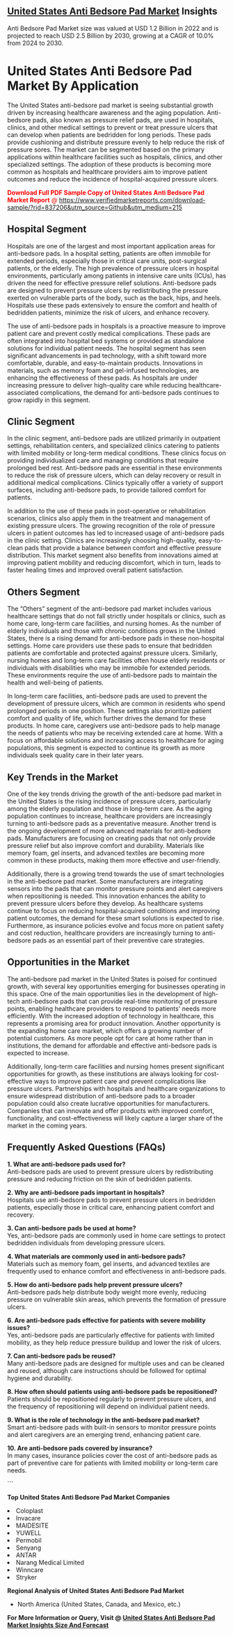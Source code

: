 <h2><a href="https://www.verifiedmarketreports.com/download-sample/?rid=837206&amp;utm_source=Github&amp;utm_medium=215" target="_blank">United States Anti Bedsore Pad Market</a> Insights</h2><p>Anti Bedsore Pad Market size was valued at USD 1.2 Billion in 2022 and is projected to reach USD 2.5 Billion by 2030, growing at a CAGR of 10.0% from 2024 to 2030.</p><p><h1>United States Anti Bedsore Pad Market By Application</h1><p>The United States anti-bedsore pad market is seeing substantial growth driven by increasing healthcare awareness and the aging population. Anti-bedsore pads, also known as pressure relief pads, are used in hospitals, clinics, and other medical settings to prevent or treat pressure ulcers that can develop when patients are bedridden for long periods. These pads provide cushioning and distribute pressure evenly to help reduce the risk of pressure sores. The market can be segmented based on the primary applications within healthcare facilities such as hospitals, clinics, and other specialized settings. The adoption of these products is becoming more common as hospitals and healthcare providers aim to improve patient outcomes and reduce the incidence of hospital-acquired pressure ulcers. <p><span class=""><span style="color: #ff0000;"><strong>Download Full PDF Sample Copy of United States Anti Bedsore Pad Market Report</strong> @ </span><a href="https://www.verifiedmarketreports.com/download-sample/?rid=837206&amp;utm_source=Github&amp;utm_medium=215" target="_blank">https://www.verifiedmarketreports.com/download-sample/?rid=837206&amp;utm_source=Github&amp;utm_medium=215</a></span></p></p><h2>Hospital Segment</h2><p>Hospitals are one of the largest and most important application areas for anti-bedsore pads. In a hospital setting, patients are often immobile for extended periods, especially those in critical care units, post-surgical patients, or the elderly. The high prevalence of pressure ulcers in hospital environments, particularly among patients in intensive care units (ICUs), has driven the need for effective pressure relief solutions. Anti-bedsore pads are designed to prevent pressure ulcers by redistributing the pressure exerted on vulnerable parts of the body, such as the back, hips, and heels. Hospitals use these pads extensively to ensure the comfort and health of bedridden patients, minimize the risk of ulcers, and enhance recovery.<p>The use of anti-bedsore pads in hospitals is a proactive measure to improve patient care and prevent costly medical complications. These pads are often integrated into hospital bed systems or provided as standalone solutions for individual patient needs. The hospital segment has seen significant advancements in pad technology, with a shift toward more comfortable, durable, and easy-to-maintain products. Innovations in materials, such as memory foam and gel-infused technologies, are enhancing the effectiveness of these pads. As hospitals are under increasing pressure to deliver high-quality care while reducing healthcare-associated complications, the demand for anti-bedsore pads continues to grow rapidly in this segment.</p><h2>Clinic Segment</h2><p>In the clinic segment, anti-bedsore pads are utilized primarily in outpatient settings, rehabilitation centers, and specialized clinics catering to patients with limited mobility or long-term medical conditions. These clinics focus on providing individualized care and managing conditions that require prolonged bed rest. Anti-bedsore pads are essential in these environments to reduce the risk of pressure ulcers, which can delay recovery or result in additional medical complications. Clinics typically offer a variety of support surfaces, including anti-bedsore pads, to provide tailored comfort for patients. <p>In addition to the use of these pads in post-operative or rehabilitation scenarios, clinics also apply them in the treatment and management of existing pressure ulcers. The growing recognition of the role of pressure ulcers in patient outcomes has led to increased usage of anti-bedsore pads in the clinic setting. Clinics are increasingly choosing high-quality, easy-to-clean pads that provide a balance between comfort and effective pressure distribution. This market segment also benefits from innovations aimed at improving patient mobility and reducing discomfort, which in turn, leads to faster healing times and improved overall patient satisfaction.</p><h2>Others Segment</h2><p>The “Others” segment of the anti-bedsore pad market includes various healthcare settings that do not fall strictly under hospitals or clinics, such as home care, long-term care facilities, and nursing homes. As the number of elderly individuals and those with chronic conditions grows in the United States, there is a rising demand for anti-bedsore pads in these non-hospital settings. Home care providers use these pads to ensure that bedridden patients are comfortable and protected against pressure ulcers. Similarly, nursing homes and long-term care facilities often house elderly residents or individuals with disabilities who may be immobile for extended periods. These environments require the use of anti-bedsore pads to maintain the health and well-being of patients.<p>In long-term care facilities, anti-bedsore pads are used to prevent the development of pressure ulcers, which are common in residents who spend prolonged periods in one position. These settings also prioritize patient comfort and quality of life, which further drives the demand for these products. In home care, caregivers use anti-bedsore pads to help manage the needs of patients who may be receiving extended care at home. With a focus on affordable solutions and increasing access to healthcare for aging populations, this segment is expected to continue its growth as more individuals seek quality care in their later years.</p><h2>Key Trends in the Market</h2><p>One of the key trends driving the growth of the anti-bedsore pad market in the United States is the rising incidence of pressure ulcers, particularly among the elderly population and those in long-term care. As the aging population continues to increase, healthcare providers are increasingly turning to anti-bedsore pads as a preventative measure. Another trend is the ongoing development of more advanced materials for anti-bedsore pads. Manufacturers are focusing on creating pads that not only provide pressure relief but also improve comfort and durability. Materials like memory foam, gel inserts, and advanced textiles are becoming more common in these products, making them more effective and user-friendly. <p>Additionally, there is a growing trend towards the use of smart technologies in the anti-bedsore pad market. Some manufacturers are integrating sensors into the pads that can monitor pressure points and alert caregivers when repositioning is needed. This innovation enhances the ability to prevent pressure ulcers before they develop. As healthcare systems continue to focus on reducing hospital-acquired conditions and improving patient outcomes, the demand for these smart solutions is expected to rise. Furthermore, as insurance policies evolve and focus more on patient safety and cost reduction, healthcare providers are increasingly turning to anti-bedsore pads as an essential part of their preventive care strategies.</p><h2>Opportunities in the Market</h2><p>The anti-bedsore pad market in the United States is poised for continued growth, with several key opportunities emerging for businesses operating in this space. One of the main opportunities lies in the development of high-tech anti-bedsore pads that can provide real-time monitoring of pressure points, enabling healthcare providers to respond to patients' needs more efficiently. With the increased adoption of technology in healthcare, this represents a promising area for product innovation. Another opportunity is the expanding home care market, which offers a growing number of potential customers. As more people opt for care at home rather than in institutions, the demand for affordable and effective anti-bedsore pads is expected to increase. <p>Additionally, long-term care facilities and nursing homes present significant opportunities for growth, as these institutions are always looking for cost-effective ways to improve patient care and prevent complications like pressure ulcers. Partnerships with hospitals and healthcare organizations to ensure widespread distribution of anti-bedsore pads to a broader population could also create lucrative opportunities for manufacturers. Companies that can innovate and offer products with improved comfort, functionality, and cost-effectiveness will likely capture a larger share of the market in the coming years.</p><h2>Frequently Asked Questions (FAQs)</h2><p><strong>1. What are anti-bedsore pads used for?</strong><br>Anti-bedsore pads are used to prevent pressure ulcers by redistributing pressure and reducing friction on the skin of bedridden patients.</p><p><strong>2. Why are anti-bedsore pads important in hospitals?</strong><br>Hospitals use anti-bedsore pads to prevent pressure ulcers in bedridden patients, especially those in critical care, enhancing patient comfort and recovery.</p><p><strong>3. Can anti-bedsore pads be used at home?</strong><br>Yes, anti-bedsore pads are commonly used in home care settings to protect bedridden individuals from developing pressure ulcers.</p><p><strong>4. What materials are commonly used in anti-bedsore pads?</strong><br>Materials such as memory foam, gel inserts, and advanced textiles are frequently used to enhance comfort and effectiveness in anti-bedsore pads.</p><p><strong>5. How do anti-bedsore pads help prevent pressure ulcers?</strong><br>Anti-bedsore pads help distribute body weight more evenly, reducing pressure on vulnerable skin areas, which prevents the formation of pressure ulcers.</p><p><strong>6. Are anti-bedsore pads effective for patients with severe mobility issues?</strong><br>Yes, anti-bedsore pads are particularly effective for patients with limited mobility, as they help reduce pressure buildup and lower the risk of ulcers.</p><p><strong>7. Can anti-bedsore pads be reused?</strong><br>Many anti-bedsore pads are designed for multiple uses and can be cleaned and reused, although care instructions should be followed for optimal hygiene and durability.</p><p><strong>8. How often should patients using anti-bedsore pads be repositioned?</strong><br>Patients should be repositioned regularly to prevent pressure ulcers, and the frequency of repositioning will depend on individual patient needs.</p><p><strong>9. What is the role of technology in the anti-bedsore pad market?</strong><br>Smart anti-bedsore pads with built-in sensors to monitor pressure points and alert caregivers are an emerging trend, enhancing patient care.</p><p><strong>10. Are anti-bedsore pads covered by insurance?</strong><br>In many cases, insurance policies cover the cost of anti-bedsore pads as part of preventive care for patients with limited mobility or long-term care needs.</p>```</p><p><strong>Top United States Anti Bedsore Pad Market Companies</strong></p><div data-test-id=""><p><li>Coloplast</li><li> Invacare</li><li> MAIDESITE</li><li> YUWELL</li><li> Permobil</li><li> Senyang</li><li> ANTAR</li><li> Narang Medical Limited</li><li> Winncare</li><li> Stryker</li></p><div><strong>Regional Analysis of&nbsp;United States Anti Bedsore Pad Market</strong></div><ul><li dir="ltr"><p dir="ltr">North America&nbsp;(United States, Canada, and Mexico, etc.)</p></li></ul><p><strong>For More Information or Query, Visit @&nbsp;</strong><strong><a href="https://www.verifiedmarketreports.com/product/anti-bedsore-pad-market/?utm_source=Github&amp;utm_medium=215" target="_blank">United States Anti Bedsore Pad Market Insights Size And Forecast</a></strong></p></div>
